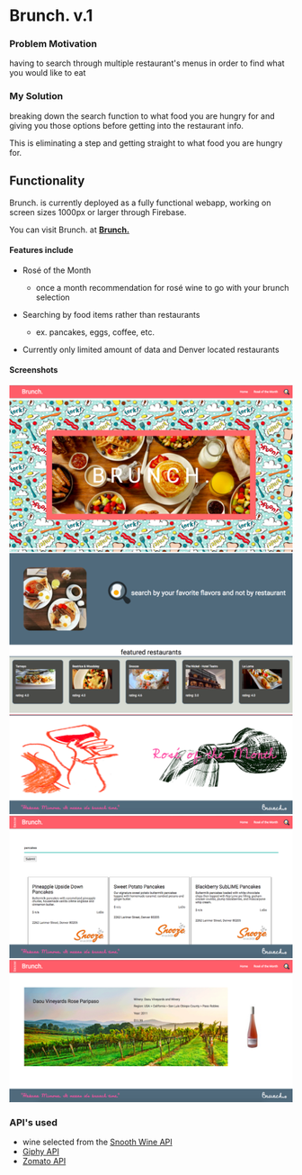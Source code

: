 # Brunch. v.1

### Problem Motivation
having to search through multiple restaurant's menus in order to find what you would like to eat

### My Solution
breaking down the search function to what food you are hungry for and giving you those options before getting into the restaurant info.

This is eliminating a step and getting straight to what food you are hungry for.

## Functionality
Brunch. is currently deployed as a fully functional webapp, working on screen sizes 1000px or larger through Firebase.

You can visit Brunch. at **[Brunch.](https://brunch-app-project-1.firebaseapp.com)**

#### Features include
* Rosé of the Month
  * once a month recommendation for rosé wine to go with your brunch selection

* Searching by food items rather than restaurants
  * ex. pancakes, eggs, coffee, etc.

* Currently only limited amount of data and Denver located restaurants

#### Screenshots

![Home Screen](public/pictures/Home-Screen.png)
![Home - Search/Featured section](public/pictures/Search-Featured.png)
![Home - Rosé section](public/pictures/Rose-section.png)
![Search Page](public/pictures/Search-Page.png)
![Rosé Page](public/pictures/Rose-page.png)

### API's used
  * wine selected from the [Snooth Wine API](https://api.snooth.com/)
  * [Giphy API](https://developers.giphy.com/)
  * [Zomato API](https://developers.zomato.com/api)
